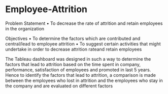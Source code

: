 # Employee-Attrition

Problem Statement
•	To decrease the rate of attrition and retain employees in the organization

Objectives
•	To determine the factors which are contributed and central/lead to employee attrition
•	To suggest certain activities that might undertake in order to decrease attrition rateand retain employees

The Tableau dashboard was designed in such a way to determine the factors that lead to attrition based on the time spent in company, performance, satisfaction of employees and promoted in last 5 years. 
Hence to identify the factors that lead to attrition, a comparison is made between the employees who lost in attrition and the employees who stay in the company and are evaluated on different factors
